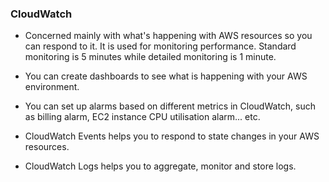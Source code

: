 ### CloudWatch

- Concerned mainly with what's happening with AWS resources so you can respond to it. It is used for monitoring performance. Standard monitoring is 5 minutes while detailed monitoring is 1 minute.

- You can create dashboards to see what is happening with your AWS environment.

- You can set up alarms based on different metrics in CloudWatch, such as billing alarm, EC2 instance CPU utilisation alarm... etc.

- CloudWatch Events helps you to respond to state changes in your AWS resources.

- CloudWatch Logs helps you to aggregate, monitor and store logs.
